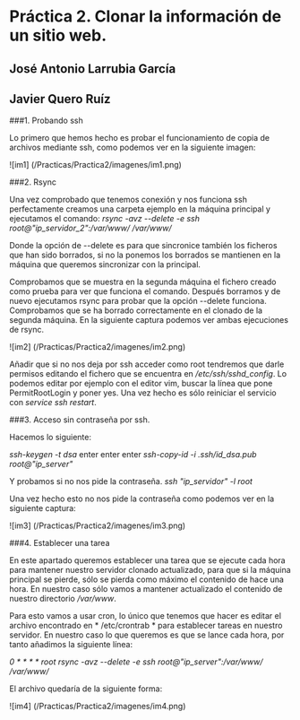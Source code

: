 # Práctica 2. Clonar la información de un sitio web.

## José Antonio Larrubia García
## Javier Quero Ruíz


###1. Probando ssh

Lo primero que hemos hecho es probar el funcionamiento de copia de archivos mediante ssh, como podemos ver en la siguiente imagen:

![im1] (/Practicas/Practica2/imagenes/im1.png)

###2. Rsync

Una vez comprobado que tenemos conexión y nos funciona ssh perfectamente creamos una carpeta ejemplo
en la máquina principal y ejecutamos el comando:
*rsync -avz --delete -e ssh root@"ip_servidor_2":/var/www/ /var/www/*

Donde la opción de --delete es para que sincronice también los ficheros que han sido borrados, 
si no la ponemos los borrados se mantienen en la máquina que queremos sincronizar con la principal.

Comprobamos que se muestra en la segunda máquina el fichero creado como prueba para ver que funciona el comando.
Después borramos y de nuevo ejecutamos rsync para probar que la opción --delete funciona.
Comprobamos que se ha borrado correctamente en el clonado de la segunda máquina. En la siguiente captura podemos ver ambas ejecuciones de rsync.	

![im2] (/Practicas/Practica2/imagenes/im2.png)

Añadir que si no nos deja por ssh acceder como root tendremos que darle permisos editando el fichero que se encuentra en 
*/etc/ssh/sshd_config*. 
Lo podemos editar por ejemplo con el editor vim, buscar la línea que pone PermitRootLogin y poner yes. Una vez hecho es 
sólo reiniciar el servicio con *service ssh restart*.  

###3.  Acceso sin contraseña por ssh.

Hacemos lo siguiente:
 
*ssh-keygen -t dsa*
enter
enter
enter
*ssh-copy-id -i .ssh/id_dsa.pub root@"ip_server"*

Y probamos si no nos pide la contraseña.
*ssh "ip_servidor" -l root* 

Una vez hecho esto no nos pide la contraseña como podemos ver en la siguiente captura:
		
![im3] (/Practicas/Practica2/imagenes/im3.png)

###4. Establecer una tarea

En este apartado queremos establecer una tarea que se ejecute cada hora para mantener nuestro servidor clonado
actualizado, para que si la máquina principal se pierde, sólo se pierda como máximo el contenido de hace una hora.
En nuestro caso sólo vamos a mantener actualizado el contenido de nuestro directorio */var/www*.

Para esto vamos a usar cron, lo único que tenemos que hacer es editar el archivo encontrado en * /etc/crontrab *
para establecer tareas en nuestro servidor. En nuestro caso lo que queremos es que se lance cada hora, por tanto 
añadimos la siguiente línea:

*0 * * * * root rsync -avz --delete -e ssh root@"ip_server":/var/www/ /var/www/*

El archivo quedaría de la siguiente forma:

![im4] (/Practicas/Practica2/imagenes/im4.png)
